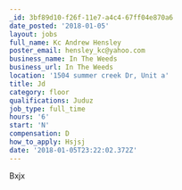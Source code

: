 ```yaml
---
_id: 3bf89d10-f26f-11e7-a4c4-67ff04e870a6
date_posted: '2018-01-05'
layout: jobs
full_name: Kc Andrew Hensley
poster_email: hensley_kc@yahoo.com
business_name: In The Weeds
business_url: In The Weeds
location: '1504 summer creek Dr, Unit a'
title: Jd
category: floor
qualifications: Juduz
job_type: full_time
hours: '6'
start: 'N'
compensation: D
how_to_apply: Hsjsj
date: '2018-01-05T23:22:02.372Z'
---
```

Bxjx
